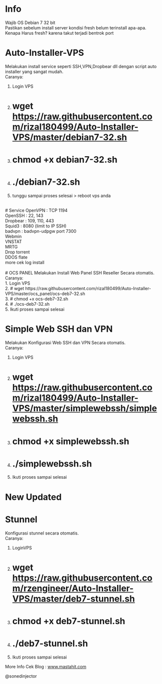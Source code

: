 # Info
Wajib OS Debian 7 32 bit<br>
Pastikan sebelum install server kondisi fresh belum terinstall apa-apa. <br>
Kenapa Harus fresh? karena takut terjadi bentrok port<br>
# Auto-Installer-VPS
Melakukan install service seperti SSH,VPN,Dropbear dll dengan script auto installer yang sangat mudah.<br>
Caranya:<br>
1. Login VPS<br>
2. # wget https://raw.githubusercontent.com/rizal180499/Auto-Installer-VPS/master/debian7-32.sh <br>
3. # chmod +x debian7-32.sh <br>
4. # ./debian7-32.sh <br>
5. tunggu sampai proses selesai > reboot vps anda<br>
<br>
# Service
OpenVPN  : TCP 1194 <br>
OpenSSH  : 22, 143<br>
Dropbear : 109, 110, 443<br>
Squid3   : 8080 (limit to IP SSH)<br>
badvpn   : badvpn-udpgw port 7300 <br>
Webmin <br>
VNSTAT <br>
MRTG <br>
Drop torrent<br>
DDOS flate<br>
more cek log install <br>
<br>
# OCS PANEL
Melakukan Install Web Panel SSH Reseller Secara otomatis.<br>
Caranya:<br>
1. Login VPS<br>
2. # wget https://raw.githubusercontent.com/rizal180499/Auto-Installer-VPS/master/ocs_panel/ocs-deb7-32.sh <br>
3. # chmod +x ocs-deb7-32.sh <br>
4. # ./ocs-deb7-32.sh<br>
5. Ikuti proses sampai selesai <br>

# Simple Web SSH dan VPN
Melakukan Konfigurasi Web SSH dan VPN Secara otomatis.<br>
Caranya:<br>
1. Login VPS<br>
2. # wget https://raw.githubusercontent.com/rizal180499/Auto-Installer-VPS/master/simplewebssh/simplewebssh.sh <br>
3. # chmod +x simplewebssh.sh <br>
4. # ./simplewebssh.sh<br>
5. Ikuti proses sampai selesai <br>

# New Updated
# Stunnel
Konfigurasi stunnel secara otomatis.<br>
Caranya:<br>
1. LoginVPS<br>
2. # wget https://raw.githubusercontent.com/rzengineer/Auto-Installer-VPS/master/deb7-stunnel.sh <br>
3. # chmod +x deb7-stunnel.sh <br>
4. # ./deb7-stunnel.sh
5. Ikuti proses sampai selesai <br>

More Info Cek Blog : www.mastahit.com

@sonedinjector
